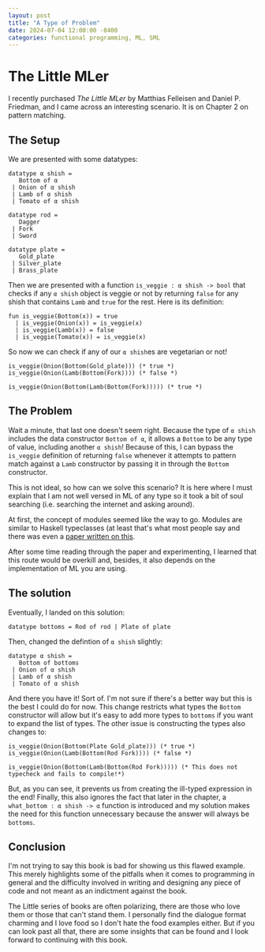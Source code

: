 ```yaml
---
layout: post
title: "A Type of Problem"
date: 2024-07-04 12:00:00 -0400
categories: functional programming, ML, SML
---
```


# The Little MLer

I recently purchased _The Little MLer_ by Matthias Felleisen and Daniel P. Friedman, and I came across an interesting scenario. It is on Chapter 2 on pattern matching.

## The Setup

We are presented with some datatypes:

```
datatype α shish = 
   Bottom of α
 | Onion of α shish
 | Lamb of α shish
 | Tomato of α shish
 
datatype rod = 
   Dagger
 | Fork
 | Sword
 
datatype plate = 
   Gold_plate
 | Silver_plate
 | Brass_plate
```

Then we are presented with a function `is_veggie : α shish -> bool` that checks if any `α shish` object is veggie or not by returning `false` for any shish that contains `Lamb` and `true` for the rest. Here is its definition:

```
fun is_veggie(Bottom(x)) = true
  | is_veggie(Onion(x)) = is_veggie(x)
  | is_veggie(Lamb(x)) = false
  | is_veggie(Tomato(x)) = is_veggie(x)
```

So now we can check if any of our `α shish`es  are vegetarian or not!

```
is_veggie(Onion(Bottom(Gold_plate))) (* true *)
is_veggie(Onion(Lamb(Bottom(Fork)))) (* false *)

is_veggie(Onion(Bottom(Lamb(Bottom(Fork))))) (* true *)
```

## The Problem

Wait a minute, that last one doesn't seem right. Because the type of `α shish` includes the data constructor `Bottom of α`, it allows a `Bottom` to be any type of value, including another `α shish`! Because of this, I can bypass the `is_veggie` definition of returning `false` whenever it attempts to pattern match against a `Lamb` constructor by passing it in through the `Bottom` constructor.

This is not ideal, so how can we solve this scenario? It is here where I must explain that I am not well versed in ML of any type so it took a bit of soul searching (i.e. searching the internet and asking around).

At first, the concept of modules seemed like the way to go. Modules are similar to Haskell typeclasses (at least that's what most people say and there was even a [paper written on this](https://link.springer.com/chapter/10.1007/978-3-540-89330-1_14).

After some time reading through the paper and experimenting, I learned that this route would be overkill and, besides, it also depends on the implementation of ML you are using.

## The solution

Eventually, I landed on this solution:

```
datatype bottoms = Rod of rod | Plate of plate
``` 

Then, changed the defintion of `α shish` slightly:

```
datatype α shish = 
   Bottom of bottoms
 | Onion of α shish
 | Lamb of α shish
 | Tomato of α shish
```

And there you have it! Sort of. I'm not sure if there's a better way but this is the best I could do for now. This change restricts what types the `Bottom` constructor will allow but it's easy to add more types to `bottoms` if you want to expand the list of types. The other issue is constructing the types also changes to:

```
is_veggie(Onion(Bottom(Plate Gold_plate))) (* true *)
is_veggie(Onion(Lamb(Bottom(Rod Fork)))) (* false *)

is_veggie(Onion(Bottom(Lamb(Bottom(Rod Fork))))) (* This does not typecheck and fails to compile!*)
```
But, as you can see, it prevents us from creating the ill-typed expression in the end! Finally, this also ignores the fact that later in the chapter, a `what_bottom : α shish -> α` function is introduced and my solution makes the need for this function unnecessary because the answer will always be `bottoms`.

## Conclusion

I'm not trying to say this book is bad for showing us this flawed example. This merely highlights some of the pitfalls when it comes to programming in general and the difficulty involved in writing and designing any piece of code and not meant as an indictment against the book.

The Little <Blank> series of books are often polarizing, there are those who love them or those that can't stand them. I personally find the dialogue format charming and I love food so I don't hate the food examples either. But if you can look past all that, there are some insights that can be found and I look forward to continuing with this book.
